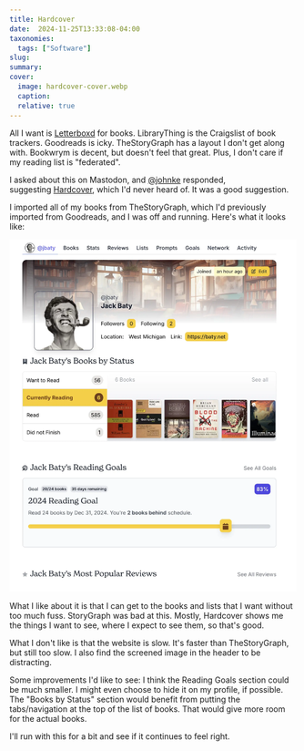 ```yaml
---
title: Hardcover
date:  2024-11-25T13:33:08-04:00
taxonomies:
  tags: ["Software"]
slug: 
summary: 
cover:
  image: hardcover-cover.webp
  caption: 
  relative: true
---
```



All I want is [Letterboxd](https://letterboxd.com/) for books. LibraryThing is the Craigslist of book trackers. Goodreads is icky. TheStoryGraph has a layout I don't get along with. Bookwrym is decent, but doesn't feel that great. Plus, I don't care if my reading list is "federated".

I asked about this on Mastodon, and [@johnke](https://social.lol/@johnke) responded, suggesting [Hardcover](https://hardcover.app/), which I'd never heard of. It was a good suggestion.

I imported all of my books from TheStoryGraph, which I'd previously imported from Goodreads, and I was off and running. Here's what it looks like:

![](hardcover-profile.webp "")

What I like about it is that I can get to the books and lists that I want without too much fuss. StoryGraph was bad at this. Mostly, Hardcover shows me the things I want to see, where I expect to see them, so that's good.

What I don't like is that the website is slow. It's faster than TheStoryGraph, but still too slow. I also find the screened image in the header to be distracting. 

Some improvements I'd like to see: I think the Reading Goals section could be much smaller. I might even choose to hide it on my profile, if possible. The "Books by Status" section would benefit from putting the tabs/navigation at the top of the list of books. That would give more room for the actual books.

I'll run with this for a bit and see if it continues to feel right.